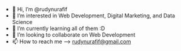 - 👋 Hi, I’m @rudynurafif
- 👀 I’m interested in Web Development, Digital Marketing, and Data Science
- 🌱 I’m currently learning all of them :D
- 💞️ I’m looking to collaborate on Web Development
- 📫 How to reach me --> rudynurafif@gmail.com
